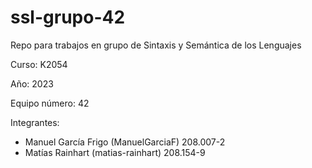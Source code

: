 # ssl-grupo-42
Repo para trabajos en grupo de Sintaxis y Semántica de los Lenguajes

Curso: K2054

Año: 2023

Equipo número: 42

Integrantes:

- Manuel García Frigo (ManuelGarciaF) 208.007-2
- Matías Rainhart (matias-rainhart) 208.154-9
